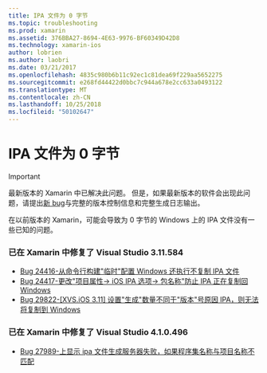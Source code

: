 ```yaml
---
title: IPA 文件为 0 字节
ms.topic: troubleshooting
ms.prod: xamarin
ms.assetid: 376BBA27-8694-4E63-9976-BF60349D42D8
ms.technology: xamarin-ios
author: lobrien
ms.author: laobri
ms.date: 03/21/2017
ms.openlocfilehash: 4835c980b6b11c92ec1c81dea69f229aa5652275
ms.sourcegitcommit: e268fd44422d0bbc7c944a678e2cc633a0493122
ms.translationtype: MT
ms.contentlocale: zh-CN
ms.lasthandoff: 10/25/2018
ms.locfileid: "50102647"
---
```

# <a name="ipa-file-is-0-bytes"></a>IPA 文件为 0 字节

> [!IMPORTANT]
> 最新版本的 Xamarin 中已解决此问题。 但是，如果最新版本的软件会出现此问题，请提出[新 bug](~/cross-platform/troubleshooting/questions/howto-file-bug.md)与完整的版本控制信息和完整生成日志输出。



在以前版本的 Xamarin，可能会导致为 0 字节的 Windows 上的 IPA 文件没有一些已知的问题。 

### <a name="fixed-in-xamarin-for-visual-studio-311584"></a>已在 Xamarin 中修复了 Visual Studio 3.11.584 
- [Bug 24416-从命令行构建"临时"配置 Windows 还执行不复制 IPA 文件](https://bugzilla.xamarin.com/show_bug.cgi?id=24416)
- [Bug 24417-更改"项目属性-> iOS IPA 选项-> 包名称"防止 IPA 正在复制回 Windows](https://bugzilla.xamarin.com/show_bug.cgi?id=24417)
- [Bug 29822-[XVS.iOS 3.11] 设置"生成"数量不同于"版本"号原因 IPA，则无法将复制到 Windows](https://bugzilla.xamarin.com/show_bug.cgi?id=29822)

### <a name="fixed-in-xamarin-for-visual-studio-410496"></a>已在 Xamarin 中修复了 Visual Studio 4.1.0.496
- [Bug 27989-上显示 ipa 文件生成服务器失败，如果程序集名称与项目名称不匹配](https://bugzilla.xamarin.com/show_bug.cgi?id=27989)
